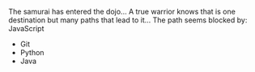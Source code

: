 The samurai has entered the dojo...
A true warrior knows that is one destination but many paths that lead to it...
The path seems blocked by: JavaScript
* Git
* Python
* Java
